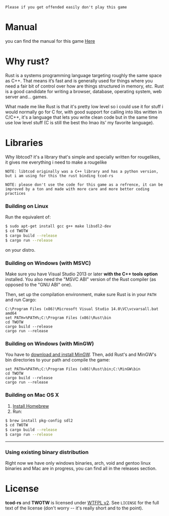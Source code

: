 `Please if you get offended easily don't play this game`

# Manual
you can find the manual for this game [Here](https://gulkbag.github.io/TWOTW-Man/)

# Why rust?

Rust is a systems programming language targeting roughly the same space as C++. That means it’s fast and is generally used for things where you need a fair bit of control over how are things structured in memory, etc. Rust is a good candidate for writing a browser, database, operating system, web server and…​ games.

What made me like Rust is that it's pretty low level so i could use it for stuff i would normally go for C for, with good support for calling into libs written in C/C++, it's a language that lets you write clean code but in the same time use low level stuff (C is still the best tho lmao its' my favorite language).

# Libraries

Why libtcod? it's a library that's simple and specially written for rougelikes, it gives me everything i need to make a rougelike

`NOTE: libtcod originally was a C++ library and has a python version, but i am using for this the rust binding tcod-rs`

`NOTE: please don't use the code for this game as a refrence, it can be improved by a ton and made with more care and more better coding practices`

### Building on Linux

Run the equivalent of:

```sh
$ sudo apt-get install gcc g++ make libsdl2-dev
$ cd TWOTW
$ cargo build --release
$ cargo run --release
```

on your distro.

### Building on Windows (with MSVC)

Make sure you have Visual Studio 2013 or later **with the C++ tools
option** installed. You also need the "MSVC ABI" version of the Rust
compiler (as opposed to the "GNU ABI" one).

Then, set up the compilation environment, make sure Rust is in your
`PATH` and run Cargo:

```
C:\Program Files (x86)\Microsoft Visual Studio 14.0\VC\vcvarsall.bat amd64
set PATH=%PATH%;C:\Program Files (x86)\Rust\bin
cd TWOTW
cargo build --release
cargo run --release
```


### Building on Windows (with MinGW)

You have to [download and install MinGW](http://www.mingw.org/). Then,
add Rust's and MinGW's bin directories to your path and compile the game:

```
set PATH=%PATH%;C:\Program Files (x86)\Rust\bin;C:\MinGW\bin
cd TWOTW
cargo build --release
cargo run --release
```


### Building on Mac OS X

1. [Install Homebrew](http://brew.sh/)
2. Run:

```sh
$ brew install pkg-config sdl2
$ cd TWOTW
$ cargo build --release
$ cargo run --release
```
--------

### Using existing binary distribution

Right now we have only windows binaries, arch, void and gentoo linux binaries and Mac are in progress, you can find all in the releases section.

# License
**tcod-rs** and **TWOTW** is licensed under [WTFPL v2](http://www.wtfpl.net/txt/copying/). See `LICENSE` for the full text of the license (don't worry -- it's really short and to the point).
